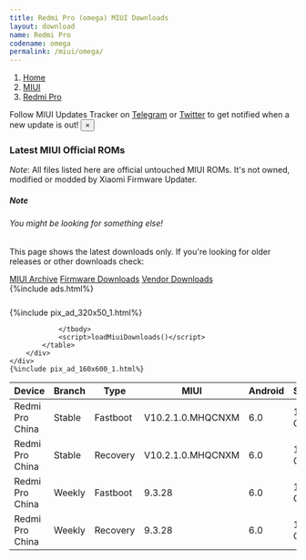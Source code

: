 ```yaml
---
title: Redmi Pro (omega) MIUI Downloads
layout: download
name: Redmi Pro
codename: omega
permalink: /miui/omega/
---
```

<nav aria-label="breadcrumb">
    <ol class="breadcrumb">
        <li class="breadcrumb-item"><a href="/">Home</a></li>
        <li class="breadcrumb-item"><a href="/miui/">MIUI</a></li>
        <li class="breadcrumb-item active" aria-current="page"><a href="/miui/omega/">Redmi Pro</a></li>
    </ol>
</nav>
<div class="alert alert-primary alert-dismissible fade show" role="alert">
    Follow MIUI Updates Tracker on <a href="https://t.me/MIUIUpdatesTracker" class="alert-link">Telegram</a>
     or <a href="https://twitter.com/MiFwUpdater" class="alert-link">Twitter</a> to get notified when a new update is out!
    <button type="button" class="close" data-dismiss="alert" aria-label="Close">
        <span aria-hidden="true">&times;</span>
    </button>
</div>

### Latest MIUI Official ROMs
*Note*: All files listed here are official untouched MIUI ROMs. It's not owned, modified or modded by Xiaomi Firmware Updater.
<div class="card">
  <div class="card-body">
    <h5 class="card-title">Note</h5>
    <h6 class="card-subtitle mb-2 text-muted">You might be looking for something else!</h6>
    <p class="card-text">This page shows the latest downloads only.
     If you're looking for older releases or other downloads check:</p>
    <a href="/archive/miui/omega/" class="card-link">MIUI Archive</a>
    <a href="/firmware/omega/" class="card-link">Firmware Downloads</a>
    <a href="/vendor/omega/" class="card-link">Vendor Downloads</a>
  </div>
</div>
{%include ads.html%}
<div class="row justify-content-center">
    <div class="col-10">
        <div class="table-responsive-md" style="margin-top: 25px;">
            {%include pix_ad_320x50_1.html%}
            <table id="miui" class="display dt-responsive nowrap compact table table-striped table-hover table-sm">
                <thead class="thead-dark">
                    <tr>
                        <th data-ref="device">Device</th>
                        <th data-ref="branch">Branch</th>
                        <th data-ref="type">Type</th>
                        <th data-ref="miui">MIUI</th>
                        <th data-ref="android">Android</th>
                        <th data-ref="size">Size</th>
                        <th data-ref="size">Date</th>
                        <th data-ref="link">Link</th>
                    </tr>
                </thead>
                <tbody>
                <tr><td>Redmi Pro China</td><td>Stable</td><td>Fastboot</td><td>V10.2.1.0.MHQCNXM</td><td>6.0</td><td>1.8 GB</td><td>2019-01-04</td><td><a href="/miui/omega/stable/V10.2.1.0.MHQCNXM/">Download</a></td></tr>
<tr><td>Redmi Pro China</td><td>Stable</td><td>Recovery</td><td>V10.2.1.0.MHQCNXM</td><td>6.0</td><td>1.5 GB</td><td>2019-01-04</td><td><a href="/miui/omega/stable/V10.2.1.0.MHQCNXM/">Download</a></td></tr>
<tr><td>Redmi Pro China</td><td>Weekly</td><td>Fastboot</td><td>9.3.28</td><td>6.0</td><td>1.8 GB</td><td>2019-03-29</td><td><a href="/miui/omega/weekly/9.3.28/">Download</a></td></tr>
<tr><td>Redmi Pro China</td><td>Weekly</td><td>Recovery</td><td>9.3.28</td><td>6.0</td><td>1.4 GB</td><td>2019-03-29</td><td><a href="/miui/omega/weekly/9.3.28/">Download</a></td></tr>

                </tbody>
                <script>loadMiuiDownloads()</script>
            </table>
        </div>
    </div>
    {%include pix_ad_160x600_1.html%}
</div>

